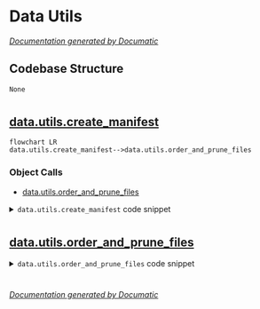# Data Utils

[_Documentation generated by Documatic_](https://www.documatic.com)

<!---Documatic-section-Codebase Structure-start--->
## Codebase Structure

<!---Documatic-block-system_architecture-start--->
```mermaid
None
```
<!---Documatic-block-system_architecture-end--->

# #
<!---Documatic-section-Codebase Structure-end--->

<!---Documatic-section-data.utils.create_manifest-start--->
## [data.utils.create_manifest](3-data_utils.md#data.utils.create_manifest)

<!---Documatic-section-create_manifest-start--->
```mermaid
flowchart LR
data.utils.create_manifest-->data.utils.order_and_prune_files
```

### Object Calls

* [data.utils.order_and_prune_files](3-data_utils.md#data.utils.order_and_prune_files)

<!---Documatic-block-data.utils.create_manifest-start--->
<details>
	<summary><code>data.utils.create_manifest</code> code snippet</summary>

```python
def create_manifest(data_path, output_path, min_duration=None, max_duration=None):
    file_paths = [os.path.join(dirpath, f) for (dirpath, dirnames, files) in os.walk(data_path) for f in fnmatch.filter(files, '*.wav')]
    file_paths = order_and_prune_files(file_paths, min_duration, max_duration)
    with io.FileIO(output_path, 'w') as file:
        for wav_path in tqdm(file_paths, total=len(file_paths)):
            transcript_path = wav_path.replace('/wav/', '/txt/').replace('.wav', '.txt')
            sample = os.path.abspath(wav_path) + ',' + os.path.abspath(transcript_path) + '\n'
            file.write(sample.encode('utf-8'))
    print('\n')
```
</details>
<!---Documatic-block-data.utils.create_manifest-end--->
<!---Documatic-section-create_manifest-end--->

# #
<!---Documatic-section-data.utils.create_manifest-end--->

<!---Documatic-section-data.utils.order_and_prune_files-start--->
## [data.utils.order_and_prune_files](3-data_utils.md#data.utils.order_and_prune_files)

<!---Documatic-section-order_and_prune_files-start--->
<!---Documatic-block-data.utils.order_and_prune_files-start--->
<details>
	<summary><code>data.utils.order_and_prune_files</code> code snippet</summary>

```python
def order_and_prune_files(file_paths, min_duration, max_duration):
    print('Sorting manifests...')
    duration_file_paths = [(path, float(subprocess.check_output(['soxi -D "%s"' % path.strip()], shell=True))) for path in file_paths]
    if min_duration and max_duration:
        print('Pruning manifests between %d and %d seconds' % (min_duration, max_duration))
        duration_file_paths = [(path, duration) for (path, duration) in duration_file_paths if min_duration <= duration <= max_duration]

    def func(element):
        return element[1]
    duration_file_paths.sort(key=func)
    return [x[0] for x in duration_file_paths]
```
</details>
<!---Documatic-block-data.utils.order_and_prune_files-end--->
<!---Documatic-section-order_and_prune_files-end--->

# #
<!---Documatic-section-data.utils.order_and_prune_files-end--->

[_Documentation generated by Documatic_](https://www.documatic.com)